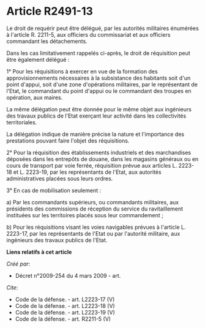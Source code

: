 # Article R2491-13

Le droit de requérir peut être délégué, par les autorités militaires énumérées à l'article R. 2211-5, aux officiers du
commissariat et aux officiers commandant les détachements. 

Dans les cas limitativement rappelés ci-après, le droit de réquisition peut être également délégué : 

1° Pour les réquisitions à exercer en vue de la formation des approvisionnements nécessaires à la subsistance des habitants
soit d'un point d'appui, soit d'une zone d'opérations militaires, par le représentant de l'Etat, le commandant du point
d'appui ou le commandant des troupes en opération, aux maires. 

La même délégation peut être donnée pour le même objet aux ingénieurs des travaux publics de l'Etat exerçant leur activité
dans les collectivités territoriales. 

La délégation indique de manière précise la nature et l'importance des prestations pouvant faire l'objet des réquisitions. 

2° Pour la réquisition des établissements industriels et des marchandises déposées dans les entrepôts de douane, dans les
magasins généraux ou en cours de transport par voie ferrée, réquisition prévue aux articles L. 2223-18 et L. 2223-19, par les
représentants de l'Etat, aux autorités administratives placées sous leurs ordres. 

3° En cas de mobilisation seulement : 

a) Par les commandants supérieurs, ou commandants militaires, aux présidents des commissions de réception du service du
ravitaillement instituées sur les territoires placés sous leur commandement ; 

b) Pour les réquisitions visant les voies navigables prévues à l'article L. 2223-17, par les représentants de l'Etat ou par
l'autorité militaire, aux ingénieurs des travaux publics de l'Etat.

**Liens relatifs à cet article**

_Créé par_:

  - Décret n°2009-254 du 4 mars 2009 - art.

_Cite_:

  - Code de la défense. - art. L2223-17 (V)
  - Code de la défense. - art. L2223-18 (V)
  - Code de la défense. - art. L2223-19 (V)
  - Code de la défense. - art. R2211-5 (V)
